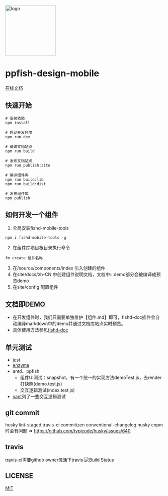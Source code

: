 <img src="https://ysf.qiyukf.net/operation/47281777f053234001a98a9445377dbe" alt="logo" width="160" />

# ppfish-design-mobile
[在线文档](https://nsfi.github.io/fishd-mobile-site/index.html#/zh-CN/components/quickStart)

## 快速开始
```
# 安装依赖
npm install

# 启动开发环境
npm run dev

# 编译文档站点
npm run build

# 发布文档站点
npm run publish:site

# 编译组件库
npm run build:lib
npm run build:dist

# 发布组件库
npm publish
```

## 如何开发一个组件
1. 全局安装fishd-mobile-tools
```
npm i fishd-mobile-tools -g
```
2. 在组件库项目根目录执行命令
```
fm create 组件名称
```
3. 在/source/components/index 引入创建的组件
4. 在site/docs/zh-CN 中创建组件说明文档，文档中:::demo部分会被编译成预览demo
5. 在site/config 配置组件

## 文档即DEMO
* 在开发组件时，我们只需要单独维护【组件.md】即可，fishd-doc插件会自动编译markdown中的demo并通过文档库站点实时预览。
* 具体使用方法参见[fishd-doc](https://github.com/NSFI/fishd-doc#markdown%E4%B9%A6%E5%86%99%E8%A7%84%E8%8C%83)

## 单元测试

* [jest](https://jestjs.io/docs/zh-Hans/getting-started)
* [enzyme](https://enzymejs.github.io/enzyme/)
* antd、ppfish
  * 组件UI测试：snapshot，有一个统一的实现方法demoTest.js，去render打快照(demo.test.js)
  * 交互逻辑测试(index.test.js)
* [vant](https://github.com/youzan/vant)列了一些交互逻辑测试

## git commit

husky lint-staged travis-ci commitizen conventional-changelog
husky cnpm时会有问题 => https://github.com/typicode/husky/issues/640

## travis
[travis-ci](https://travis-ci.org/)需要github owner激活下travis
![Build Status](https://travis-ci.org/zrj1031/fishd-mobile.svg?branch=master)

## LICENSE
[MIT](https://en.wikipedia.org/wiki/MIT_License)
